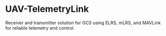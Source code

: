 # UAV-TelemetryLink
Receiver and transmitter solution for GCS using ELRS, mLRS, and MAVLink for reliable telemetry and control.

